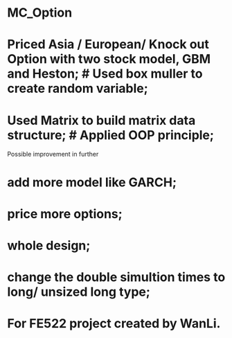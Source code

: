 # MC_Option

# Priced Asia / European/ Knock out Option with two stock model, GBM and Heston; # Used box muller to create random variable; 
# Used Matrix to build matrix data structure; # Applied OOP principle;

Possible improvement in further
# add more model like GARCH;
# price more options;
# whole design;
# change the double simultion times to long/ unsized long type;

# For FE522 project created by WanLi.

